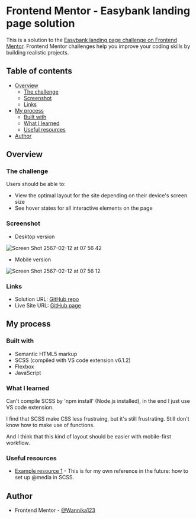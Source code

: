 # Frontend Mentor - Easybank landing page solution

This is a solution to the [Easybank landing page challenge on Frontend Mentor](https://www.frontendmentor.io/challenges/easybank-landing-page-WaUhkoDN). Frontend Mentor challenges help you improve your coding skills by building realistic projects. 

## Table of contents

- [Overview](#overview)
  - [The challenge](#the-challenge)
  - [Screenshot](#screenshot)
  - [Links](#links)
- [My process](#my-process)
  - [Built with](#built-with)
  - [What I learned](#what-i-learned)
  - [Useful resources](#useful-resources)
- [Author](#author)

## Overview

### The challenge

Users should be able to:

- View the optimal layout for the site depending on their device's screen size
- See hover states for all interactive elements on the page

### Screenshot

- Desktop version

![Screen Shot 2567-02-12 at 07 56 42](https://github.com/Wannika123/fem-landingPage3/assets/142564014/54904859-7d5c-41cb-bc4c-e16d8c4a0d98)

- Mobile version

![Screen Shot 2567-02-12 at 07 56 12](https://github.com/Wannika123/fem-landingPage3/assets/142564014/b271275d-81a2-47e9-bba3-dbbe1e88aca4)

### Links

- Solution URL: [GitHub repo](https://github.com/Wannika123/fem-landingPage3)
- Live Site URL: [GitHub page](https://your-live-site-url.com)

## My process

### Built with

- Semantic HTML5 markup
- SCSS (compiled with VS code extension v6.1.2)
- Flexbox
- JavaScript

### What I learned

Can't compile SCSS by 'npm install' (Node.js installed), in the end I just use VS code extension.

I find that SCSS make CSS less frustraing, but it's still frustrating. Still don't know how to make use of functions. 

And I think that this kind of layout should be easier with mobile-first workflow.

### Useful resources

- [Example resource 1](https://github.com/thecodercoder/fem-dklt-toggle/blob/main/app/scss/util/breakpoints.scss) - This is for my own reference in the future: how to set up @media in SCSS.

## Author

- Frontend Mentor - [@Wannika123](https://www.frontendmentor.io/profile/Wannika123)